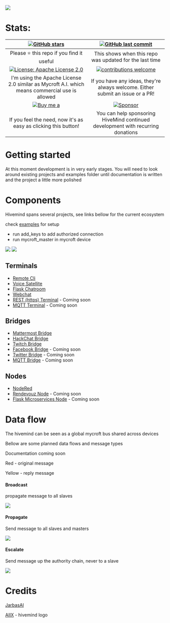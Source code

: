 
![](./resources/logo/hivemind-512.png)

# Stats:

| [![GitHub stars](https://img.shields.io/github/stars/OpenJarbas/HiveMind-core.svg)](https://github.com/OpenJarbas/HiveMind-core/stargazers)  | [![GitHub last commit](https://img.shields.io/github/last-commit/OpenJarbas/HiveMind-core.svg)](https://github.com/OpenJarbas/HiveMind-core/commits/dev) |
|:---:|:---:|
| Please :star: this repo if you find it useful| This shows when this repo was updated for the last time |
|[![License: Apache License 2.0](https://img.shields.io/crates/l/rustc-serialize.svg)](http://www.apache.org/licenses/LICENSE-2.0.html)| [![contributions welcome](https://img.shields.io/badge/contributions-welcome-blue.svg?style=flat)](https://github.com/OpenJarbas/HiveMind-core/pulls) |
| I'm using the Apache License 2.0 similar as Mycroft A.I. which means commercial use is allowed | If you have any ideas, they're always welcome.  Either submit an issue or a PR! |
| [![Buy me a](https://img.shields.io/badge/BuyMeABeer-Paypal-blue.svg)](https://www.paypal.me/AnaIsabelFerreira) | [![Sponsor](https://img.shields.io/badge/SponsorDevelopment-Liberapay-blue.svg)](https://liberapay.com/jarbasAI/) |
| If you feel the need, now it's as easy as clicking this button!  | You can help sponsoring HiveMind continued development with recurring donations|

# Getting started

At this moment development is in very early stages. 
You will need to look around existing projects and examples folder until documentation is written and the project a little more polished


# Components

Hivemind spans several projects, see links bellow for the current ecosystem

check [examples](./examples) for setup

- run add_keys to add authorized connection
- run mycroft_master in mycroft device

![](./resources/hivemind.png)
![](./resources/hive.png)

## Terminals

- [Remote Cli](https://github.com/OpenJarbas/HiveMind-cli)
- [Voice Satellite](https://github.com/OpenJarbas/HiveMind-voice-sat)
- [Flask Chatroom](https://github.com/OpenJarbas/HiveMind-flask-chatroom)
- [Webchat](https://github.com/OpenJarbas/HiveMind---Webchat-Terminal)
- [REST (https) Terminal]() - Coming soon
- [MQTT Terminal]() - Coming soon

## Bridges

- [Mattermost Bridge](https://github.com/OpenJarbas/HiveMind_mattermost_bridge)
- [HackChat Bridge](https://github.com/OpenJarbas/HiveMind-HackChatBridge)
- [Twitch Bridge](https://github.com/OpenJarbas/HiveMind-twitch-bridge)
- [Facebook Bridge]() - Coming soon
- [Twitter Bridge]() - Coming soon
- [MQTT Bridge]() - Coming soon

## Nodes

- [NodeRed](https://github.com/OpenJarbas/HiveMind-NodeRed)
- [Rendevouz Node]() - Coming soon
- [Flask Microservices Node]() - Coming soon


# Data flow

The hivemind can be seen as a global mycroft bus shared across devices

Bellow are some planned data flows and message types

Documentation coming soon

Red - original message

Yellow - reply message

#### Broadcast

propagate message to all slaves

![](./resources/data_flow/broadcast.gif)

#### Propagate

Send message to all slaves and masters

![](./resources/data_flow/propagate.gif)

#### Escalate

Send message up the authority chain, never to a slave

![](./resources/data_flow/escalate.gif)


# Credits

[JarbasAl](https://liberapay.com/jarbasAI/)

[AIIX](https://github.com/AIIX/) - hivemind logo
